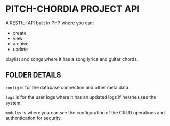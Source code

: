# PITCH-CHORDIA PROJECT API
A RESTful API built in PHP where you can:
- create
- view
- archive
- update

playlist and songs where it has a song lyrics and guitar chords.

## FOLDER DETAILS

`config` is for the database connection and other meta data.

`logs` is for the user logs where it has an updated logs if he/she uses the system.

`modules` is where you can see the configuration of the CRUD operations and authentication for security.
